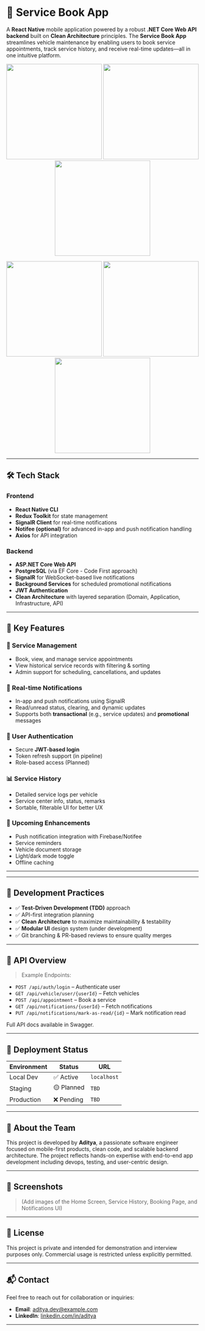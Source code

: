 # 🚗 Service Book App

A **React Native** mobile application powered by a robust **.NET Core Web API backend** built on **Clean Architecture** principles. The **Service Book App** streamlines vehicle maintenance by enabling users to book service appointments, track service history, and receive real-time updates—all in one intuitive platform.

<p align="center">
  <img src="https://github.com/user-attachments/assets/94b2e6cc-20fb-4d66-b46b-40900692044c" width="250"/>
  <img src="https://github.com/user-attachments/assets/65915b6e-4dc8-4945-b064-98f619b90d89" width="250"/>
  <img src="https://github.com/user-attachments/assets/4ac352f7-3e07-4c9f-8c7f-1d741fb924ca" width="250"/>
</p>

<p align="center">
  <img src="https://github.com/user-attachments/assets/7a5beb32-80a3-4094-9769-b13de71f24c3" width="250"/>
  <img src="https://github.com/user-attachments/assets/6e57a9d5-6d6b-4e0a-9c08-7a0233a6c57b" width="250"/>
  <img src="https://github.com/user-attachments/assets/84d88a21-03f4-432c-a3d9-03c9e064fb85" width="250"/>
</p>

---

## 🛠️ Tech Stack

### Frontend
- **React Native CLI**
- **Redux Toolkit** for state management
- **SignalR Client** for real-time notifications
- **Notifee (optional)** for advanced in-app and push notification handling
- **Axios** for API integration

### Backend
- **ASP.NET Core Web API**
- **PostgreSQL** (via EF Core - Code First approach)
- **SignalR** for WebSocket-based live notifications
- **Background Services** for scheduled promotional notifications
- **JWT Authentication**
- **Clean Architecture** with layered separation (Domain, Application, Infrastructure, API)

---

## 📱 Key Features

### 🔧 Service Management
- Book, view, and manage service appointments
- View historical service records with filtering & sorting
- Admin support for scheduling, cancellations, and updates

### 🔔 Real-time Notifications
- In-app and push notifications using SignalR
- Read/unread status, clearing, and dynamic updates
- Supports both **transactional** (e.g., service updates) and **promotional** messages

### 👤 User Authentication
- Secure **JWT-based login**
- Token refresh support (in pipeline)
- Role-based access (Planned)

### 📊 Service History
- Detailed service logs per vehicle
- Service center info, status, remarks
- Sortable, filterable UI for better UX

### 🚀 Upcoming Enhancements
- Push notification integration with Firebase/Notifee
- Service reminders
- Vehicle document storage
- Light/dark mode toggle
- Offline caching

---


---

## 🧪 Development Practices

- ✅ **Test-Driven Development (TDD)** approach
- ✅ API-first integration planning
- ✅ **Clean Architecture** to maximize maintainability & testability
- ✅ **Modular UI** design system (under development)
- ✅ Git branching & PR-based reviews to ensure quality merges

---

## 🧩 API Overview

> Example Endpoints:

- `POST /api/auth/login` – Authenticate user
- `GET /api/vehicle/user/{userId}` – Fetch vehicles
- `POST /api/appointment` – Book a service
- `GET /api/notifications/{userId}` – Fetch notifications
- `PUT /api/notifications/mark-as-read/{id}` – Mark notification read

Full API docs available in Swagger.

---

## 🚦 Deployment Status

| Environment | Status     | URL           |
|-------------|------------|----------------|
| Local Dev   | ✅ Active  | `localhost`    |
| Staging     | 🟡 Planned | `TBD`          |
| Production  | ❌ Pending | `TBD`          |

---

## 💼 About the Team

This project is developed by **Aditya**, a passionate software engineer focused on mobile-first products, clean code, and scalable backend architecture. The project reflects hands-on expertise with end-to-end app development including devops, testing, and user-centric design.

---

## 📸 Screenshots

> (Add images of the Home Screen, Service History, Booking Page, and Notifications UI)

---

## 📃 License

This project is private and intended for demonstration and interview purposes only. Commercial usage is restricted unless explicitly permitted.

---

## 📬 Contact

Feel free to reach out for collaboration or inquiries:

- **Email**: aditya.dev@example.com  
- **LinkedIn**: [linkedin.com/in/aditya](https://linkedin.com/in/aditya)

---



